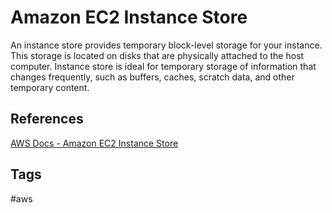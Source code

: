 # Amazon EC2 Instance Store

An instance store provides temporary block-level storage for your instance. This storage is located on disks that are physically attached to the host computer. Instance store is ideal for temporary storage of information that changes frequently, such as buffers, caches, scratch data, and other temporary content.  

## References
[AWS Docs - Amazon EC2 Instance Store](https://docs.aws.amazon.com/AWSEC2/latest/UserGuide/InstanceStorage.html)  

## Tags
#aws
